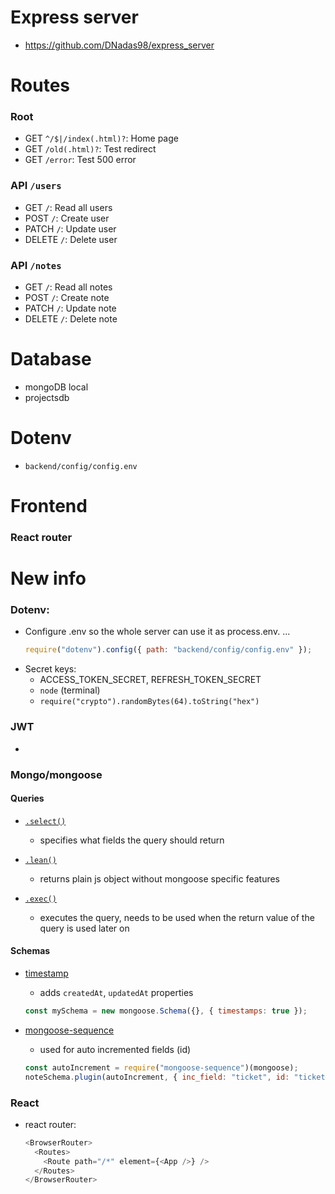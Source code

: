 # Express server

- https://github.com/DNadas98/express_server

# Routes

### Root

- GET `^/$|/index(.html)?`: Home page
- GET `/old(.html)?`: Test redirect
- GET `/error`: Test 500 error

### API `/users`

- GET `/`: Read all users
- POST `/`: Create user
- PATCH `/`: Update user
- DELETE `/`: Delete user

### API `/notes`

- GET `/`: Read all notes
- POST `/`: Create note
- PATCH `/`: Update note
- DELETE `/`: Delete note

# Database

- mongoDB local
- projectsdb

# Dotenv

- `backend/config/config.env`

# Frontend

### React router

# New info

### Dotenv:

- Configure .env so the whole server can use it as process.env. ...
  ```js
  require("dotenv").config({ path: "backend/config/config.env" });
  ```
- Secret keys:
  - ACCESS_TOKEN_SECRET, REFRESH_TOKEN_SECRET
  - `node` (terminal)
  - `require("crypto").randomBytes(64).toString("hex")`

### JWT

-

### Mongo/mongoose

#### Queries

- [`.select()`](https://devdocs.io/mongoose/api/query#query_Query-select)
  - specifies what fields the query should return
- [`.lean()`](https://devdocs.io/mongoose/api/query#query_Query-lean)
  - returns plain js object without mongoose specific features
- [`.exec()`](https://devdocs.io/mongoose/api/query#query_Query-exec)

  - executes the query, needs to be used when the return value of the query is used later on

#### Schemas

- [timestamp](https://mongoosejs.com/docs/timestamps.html)

  - adds `createdAt`, `updatedAt` properties

  ```js
  const mySchema = new mongoose.Schema({}, { timestamps: true });
  ```

- [mongoose-sequence](https://www.npmjs.com/package/mongoose-sequence)

  - used for auto incremented fields (id)

  ```js
  const autoIncrement = require("mongoose-sequence")(mongoose);
  noteSchema.plugin(autoIncrement, { inc_field: "ticket", id: "ticketNums", start_seq: 1 });
  ```

### React

- react router:
  ```js
  <BrowserRouter>
    <Routes>
      <Route path="/*" element={<App />} />
    </Routes>
  </BrowserRouter>
  ```
